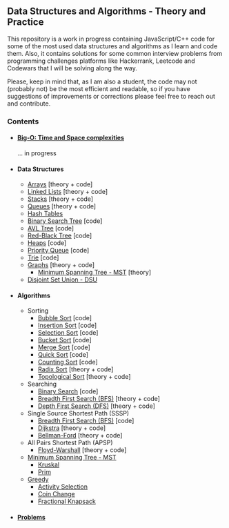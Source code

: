 ## Data Structures and Algorithms - Theory and Practice

This repository is a work in progress containing JavaScript/C++ code for some of the most used data structures and algorithms as I learn and code them. Also, it contains solutions for some common interview problems from programming challenges platforms like Hackerrank, Leetcode and Codewars that I will be solving along the way.

Please, keep in mind that, as I am also a student, the code may not (probably not) be the most efficient and readable, so if you have suggestions of improvements or corrections please feel free to reach out and contribute.

### Contents

- #### [Big-O: Time and Space complexities](/Big-O/README.md)
  ... in progress
- #### Data Structures
  - [Arrays](DataStructures/Array/README.md) [theory + code]
  - [Linked Lists](DataStructures/Linked%20List/README.md) [theory + code]
  - [Stacks](DataStructures/Stack/README.md) [theory + code]
  - [Queues](DataStructures/Queue/README.md) [theory + code]
  - [Hash Tables](DataStructures/Hash%20Table/README.md)
  - [Binary Search Tree](/DataStructures/Binary%20Search%20Tree/README.md) [code]
  - [AVL Tree](/DataStructures/AVL%20Tree/README.md) [code]
  - [Red-Black Tree](/DataStructures/Red-Black%20Tree/README.md) [code]
  - [Heaps](/DataStructures/Heaps/README.md) [code]
  - [Priority Queue](DataStructures/Priority%20Queue/README.md) [code]
  - [Trie](DataStructures/Tries/README.md) [code]
  - [Graphs](DataStructures/Graphs/README.md) [theory + code]
    - [Minimum Spanning Tree - MST](/DataStructures/Graphs/Minimum%20Spanning%20Tree/README.md) [theory]
  - [Disjoint Set Union - DSU](/DataStructures/Disjoint%20Set/README.md)
- #### Algorithms
  - Sorting
    - [Bubble Sort](/Algorithms/Sorting/Bubble%20Sort/README.md) [code]
    - [Insertion Sort](/Algorithms/Sorting/Insertion%20Sort/README.md) [code]
    - [Selection Sort](/Algorithms/Sorting/Selection%20Sort/README.md) [code]
    - [Bucket Sort](/Algorithms/Sorting/Bucket%20Sort/README.md) [code]
    - [Merge Sort](/Algorithms/Sorting/Merge%20Sort/README.md) [code]
    - [Quick Sort](/Algorithms/Sorting/Quick%20Sort/README.md) [code]
    - [Counting Sort](/Algorithms/Sorting/Counting%20Sort/README.md) [code]
    - [Radix Sort](Algorithms/Sorting/Radix%20Sort/README.md) [theory + code]
    - [Topological Sort](Algorithms/Sorting/Topological%20Sort/README.md) [theory + code]
  - Searching
    - [Binary Search](/Algorithms/Searching/Binary%20Search/README.md) [code]
    - [Breadth First Search (BFS)](Algorithms/Searching/Breadth%20First%20Search/README.md) [theory + code]
    - [Depth First Search (DFS)](Algorithms/Searching/Depth%20First%20Search/README.md) [theory + code]
  - Single Source Shortest Path (SSSP)
    - [Breadth First Search (BFS)](Algorithms/Shortest%20Path/Breadth%20First%20Search/README.md) [code]
    - [Dijkstra](Algorithms/Shortest%20Path/Dijkstra/README.md) [theory + code]
    - [Bellman-Ford](Algorithms/Shortest%20Path/Bellman%20Ford/README.md) [theory + code]
  - All Pairs Shortest Path (APSP)
    - [Floyd-Warshall](Algorithms/Shortest%20Path/Floyd-Warshall/README.md) [theory + code]
  - [Minimum Spanning Tree - MST](/DataStructures/Graphs/Minimum%20Spanning%20Tree/README.md)
    - [Kruskal](/Algorithms/Minimum%20Spanning%20Tree/Kruskal/README.md)
    - [Prim](/Algorithms/Minimum%20Spanning%20Tree/Prim/README.md)
  - [Greedy](/Algorithms/Greedy/README.md)
    - [Activity Selection](/Algorithms/Greedy/Activity%20Selection/README.md)
    - [Coin Change](/Algorithms/Greedy/Coin%20Change/README.md)
    - [Fractional Knapsack](/Algorithms/Greedy/Fractional%20Knapsack/README.md)
- #### [Problems](/Problems/README.md)
